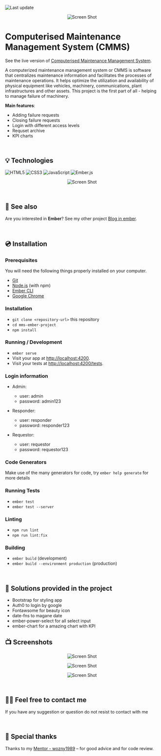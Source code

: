 <p>
    <img src="https://img.shields.io/github/last-commit/kamilsobik/mms-project-ember?style=flat-square" alt="Last update">
</p>
<p align="center">
    <img src="https://i.ibb.co/9yC0rW8/Screenshot-2023-03-09-at-12-03-37.png" alt="Screen Shot">
</p>

# Computerised Maintenance Management System (CMMS) 





See the live version of [Computerised Maintenance Management System](https://mmsemberproject.netlify.app/).

A computerized maintenance management system or CMMS is software that centralizes maintenance information and facilitates the processes of maintenance operations. It helps optimize the utilization and availability of physical equipment like vehicles, machinery, communications, plant infrastructures and other assets. This project is the first part of all - helping to manage failure of machinery.

**Main features**:
- Adding failure requests
- Closing failure requests
- Login with different access levels
- Requset archive
- KPI charts

&nbsp;
 
## 💡 Technologies
![HTML5](https://img.shields.io/badge/html5-%23E34F26.svg?style=for-the-badge&logo=html5&logoColor=white)
![CSS3](https://img.shields.io/badge/css3-%231572B6.svg?style=for-the-badge&logo=css3&logoColor=white)
![JavaScript](https://img.shields.io/badge/javascript-%23323330.svg?style=for-the-badge&logo=javascript&logoColor=%23F7DF1E)
![Ember.js](https://img.shields.io/badge/ember.js-%231572B6.svg?style=for-the-badge&logo=ember&logoColor=%23F7DF1E)

<p align="center">
    <img src="https://emberjs.com/images/tomsters/bielsko-biala-tomster750w-6d4ee74c3b3b07a62fd950633f5c4b79.webp" alt="Screen Shot">
</p>


&nbsp;
 
## 🔗 See also

Are you interested in **Ember**? See my other project [Blog in ember](https://github.com/kamilsobik/blog-ember).

&nbsp;
 
## 💿 Installation

### Prerequisites

You will need the following things properly installed on your computer.

- [Git](https://git-scm.com/)
- [Node.js](https://nodejs.org/) (with npm)
- [Ember CLI](https://cli.emberjs.com/release/)
- [Google Chrome](https://google.com/chrome/)

### Installation

- `git clone <repository-url>` this repository
- `cd mms-ember-project`
- `npm install`

### Running / Development

- `ember serve`
- Visit your app at [http://localhost:4200](http://localhost:4200).
- Visit your tests at [http://localhost:4200/tests](http://localhost:4200/tests).

### Login information

- Admin:
  - user: admin
  - password: admin123
    
- Responder:
  - user: responder
  - password: responder123
    
- Requestor:
  - user: requestor
  - password: requestor123

### Code Generators

Make use of the many generators for code, try `ember help generate` for more details

### Running Tests

- `ember test`
- `ember test --server`

### Linting

- `npm run lint`
- `npm run lint:fix`

### Building

- `ember build` (development)
- `ember build --environment production` (production)


&nbsp;
 
## 🤔 Solutions provided in the project

- Bootstrap for styling app
- Auth0 to login by google
- Fontawsome for beauty icon
- date-fns to magane date 
- ember-power-select for all select input
- ember-chart for a amazing chart with KPI


## 📺 Screenshots 

<p align="center">
    <img src="https://i.ibb.co/7tp4NkP/Screenshot-2023-03-09-at-12-16-52.png" alt="Screen Shot">
</p>

<p align="center">
    <img src="https://i.ibb.co/87rq1rt/Screenshot-2023-03-09-at-12-16-00.png" alt="Screen Shot">
</p>

<p align="center">
    <img src="https://i.ibb.co/FJQdsjQ/Screenshot-2023-03-09-at-12-12-58.png" alt="Screen Shot">


&nbsp;

## 🙋‍♂️ Feel free to contact me
If you have any suggestion or question do not resist to contact with me


&nbsp;

## 👏 Special thanks
Thanks to my [Mentor - wozny1989](https://github.com/wozny1989) – for good advice and for code review.
